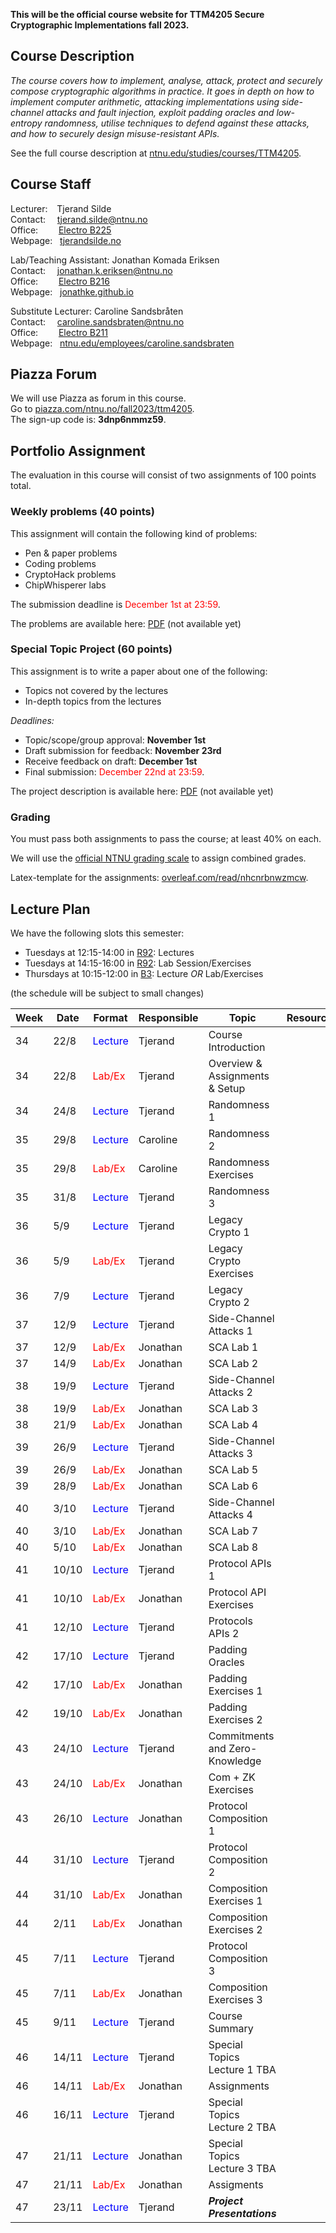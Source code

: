 
**This will be the official course website for TTM4205 Secure Cryptographic Implementations fall 2023.**

<base target="_blank">

## Course Description

*The course covers how to implement, analyse, attack, protect and securely compose cryptographic algorithms in practice. It goes in depth on how to implement computer arithmetic, attacking implementations using side-channel attacks and fault injection, exploit padding oracles and low-entropy randomness, utilise techniques to defend against these attacks, and how to securely design misuse-resistant APIs.*

See the full course description at [ntnu.edu/studies/courses/TTM4205](https://www.ntnu.edu/studies/courses/TTM4205).

## Course Staff

Lecturer: &ensp;                    Tjerand Silde  
Contact:  &ensp;&nbsp;              [tjerand.silde@ntnu.no](mailto:tjerand.silde@ntnu.no)  
Office:   &ensp;&ensp;&ensp;&nbsp;  [Electro B225](https://link.mazemap.com/F1ujWlEP)  
Webpage:  &nbsp;                    [tjerandsilde.no](https://tjerandsilde.no)

Lab/Teaching Assistant:             Jonathan Komada Eriksen  
Contact:  &ensp;&nbsp;              [jonathan.k.eriksen@ntnu.no](mailto:jonathan.k.eriksen@ntnu.no)  
Office:   &ensp;&ensp;&ensp;&nbsp;  [Electro B216](https://link.mazemap.com/G4kcT7sc)  
Webpage:  &nbsp;                    [jonathke.github.io](https://jonathke.github.io)

Substitute Lecturer:                Caroline Sandsbråten  
Contact:  &ensp;&nbsp;              [caroline.sandsbraten@ntnu.no](mailto:caroline.sandsbraten@ntnu.no)  
Office:   &ensp;&ensp;&ensp;&nbsp;  [Electro B211](https://link.mazemap.com/DBIM3jA0)  
Webpage:  &nbsp;                    [ntnu.edu/employees/caroline.sandsbraten](https://www.ntnu.edu/employees/caroline.sandsbraten)

## Piazza Forum

We will use Piazza as forum in this course.  
Go to [piazza.com/ntnu.no/fall2023/ttm4205](https://piazza.com/ntnu.no/fall2023/ttm4205).  
The sign-up code is: **3dnp6nmmz59**.

## Portfolio Assignment

The evaluation in this course will consist of two assignments of 100 points total.

### Weekly problems (40 points)

This assignment will contain the following kind of problems:

  - Pen & paper problems
  - Coding problems
  - CryptoHack problems
  - ChipWhisperer labs

The submission deadline is <font color='red'>December 1st at 23:59</font>.

The problems are available here: [PDF]() (not available yet)

### Special Topic Project (60 points)

This assignment is to write a paper about one of the following:

  - Topics not covered by the lectures
  - In-depth topics from the lectures

*Deadlines:*

  - Topic/scope/group approval:     **November 1st**
  - Draft submission for feedback:  **November 23rd**
  - Receive feedback on draft:      **December 1st**
  - Final submission: <font color='red'>December 22nd at 23:59</font>.

The project description is available here: [PDF]() (not available yet)

### Grading

You must pass both assignments to pass the course; at least 40% on each.

We will use the [official NTNU grading scale](https://i.ntnu.no/wiki/-/wiki/English/Grading+scale+using+percentage+points) to assign combined grades.

Latex-template for the assignments: [overleaf.com/read/nhcnrbnwzmcw](https://www.overleaf.com/read/nhcnrbnwzmcw).

## Lecture Plan

We have the following slots this semester:

* Tuesdays at 12:15-14:00 in [R92](https://link.mazemap.com/d6jlRO3B): Lectures
* Tuesdays at 14:15-16:00 in [R92](https://link.mazemap.com/d6jlRO3B): Lab Session/Exercises
* Thursdays at 10:15-12:00 in [B3](https://link.mazemap.com/lAdJJfsN): Lecture *OR* Lab/Exercises

(the schedule will be subject to small changes)

| Week | Date  | Format                            | Responsible | Topic                           | Resources     |
|------|-------|-----------------------------------|-------------|---------------------------------|---------------|
| 34   | 22/8  | <font color='blue'>Lecture</font> | Tjerand     | Course Introduction             |               |
| 34   | 22/8  | <font color='red'>Lab/Ex</font>   | Tjerand     | Overview & Assignments & Setup  |               |
| 34   | 24/8  | <font color='blue'>Lecture</font> | Tjerand     | Randomness 1                    |               |
| 35   | 29/8  | <font color='blue'>Lecture</font> | Caroline    | Randomness 2                    |               |
| 35   | 29/8  | <font color='red'>Lab/Ex</font>   | Caroline    | Randomness Exercises            |               |
| 35   | 31/8  | <font color='blue'>Lecture</font> | Tjerand     | Randomness 3                    |               |
| 36   | 5/9   | <font color='blue'>Lecture</font> | Tjerand     | Legacy Crypto 1                 |               |
| 36   | 5/9   | <font color='red'>Lab/Ex</font>   | Tjerand     | Legacy Crypto Exercises         |               |
| 36   | 7/9   | <font color='blue'>Lecture</font> | Tjerand     | Legacy Crypto 2                 |               |
| 37   | 12/9  | <font color='blue'>Lecture</font> | Tjerand     | Side-Channel Attacks 1          |               |
| 37   | 12/9  | <font color='red'>Lab/Ex</font>   | Jonathan    | SCA Lab 1                       |               |
| 37   | 14/9  | <font color='red'>Lab/Ex</font>   | Jonathan    | SCA Lab 2                       |               |
| 38   | 19/9  | <font color='blue'>Lecture</font> | Tjerand     | Side-Channel Attacks 2          |               |
| 38   | 19/9  | <font color='red'>Lab/Ex</font>   | Jonathan    | SCA Lab 3                       |               |
| 38   | 21/9  | <font color='red'>Lab/Ex</font>   | Jonathan    | SCA Lab 4                       |               |
| 39   | 26/9  | <font color='blue'>Lecture</font> | Tjerand     | Side-Channel Attacks 3          |               |
| 39   | 26/9  | <font color='red'>Lab/Ex</font>   | Jonathan    | SCA Lab 5                       |               |
| 39   | 28/9  | <font color='red'>Lab/Ex</font>   | Jonathan    | SCA Lab 6                       |               |
| 40   | 3/10  | <font color='blue'>Lecture</font> | Tjerand     | Side-Channel Attacks 4          |               |
| 40   | 3/10  | <font color='red'>Lab/Ex</font>   | Jonathan    | SCA Lab 7                       |               |
| 40   | 5/10  | <font color='red'>Lab/Ex</font>   | Jonathan    | SCA Lab 8                       |               |
| 41   | 10/10 | <font color='blue'>Lecture</font> | Tjerand     | Protocol APIs 1                 |               |
| 41   | 10/10 | <font color='red'>Lab/Ex</font>   | Jonathan    | Protocol API Exercises          |               |
| 41   | 12/10 | <font color='blue'>Lecture</font> | Tjerand     | Protocols APIs 2                |               |
| 42   | 17/10 | <font color='blue'>Lecture</font> | Tjerand     | Padding Oracles                 |               |
| 42   | 17/10 | <font color='red'>Lab/Ex</font>   | Jonathan    | Padding Exercises 1             |               |
| 42   | 19/10 | <font color='red'>Lab/Ex</font>   | Jonathan    | Padding Exercises 2             |               |
| 43   | 24/10 | <font color='blue'>Lecture</font> | Tjerand     | Commitments and Zero-Knowledge  |               |
| 43   | 24/10 | <font color='red'>Lab/Ex</font>   | Jonathan    | Com + ZK Exercises              |               |
| 43   | 26/10 | <font color='blue'>Lecture</font> | Jonathan    | Protocol Composition 1          |               |
| 44   | 31/10 | <font color='blue'>Lecture</font> | Tjerand     | Protocol Composition 2          |               |
| 44   | 31/10 | <font color='red'>Lab/Ex</font>   | Jonathan    | Composition Exercises 1         |               |
| 44   | 2/11  | <font color='red'>Lab/Ex</font>   | Jonathan    | Composition Exercises 2         |               |
| 45   | 7/11  | <font color='blue'>Lecture</font> | Tjerand     | Protocol Composition 3          |               |
| 45   | 7/11  | <font color='red'>Lab/Ex</font>   | Jonathan    | Composition Exercises 3         |               |
| 45   | 9/11  | <font color='blue'>Lecture</font> | Tjerand     | Course Summary                  |               |
| 46   | 14/11 | <font color='blue'>Lecture</font> | Tjerand     | Special Topics Lecture 1 TBA    |               |
| 46   | 14/11 | <font color='red'>Lab/Ex</font>   | Jonathan    | Assignments                     |               |
| 46   | 16/11 | <font color='blue'>Lecture</font> | Tjerand     | Special Topics Lecture 2 TBA    |               |
| 47   | 21/11 | <font color='blue'>Lecture</font> | Jonathan    | Special Topics Lecture 3 TBA    |               |
| 47   | 21/11 | <font color='red'>Lab/Ex</font>   | Jonathan    | Assigments                      |               |
| 47   | 23/11 | <font color='blue'>Lecture</font> | Tjerand     | ***Project Presentations***     |               |
